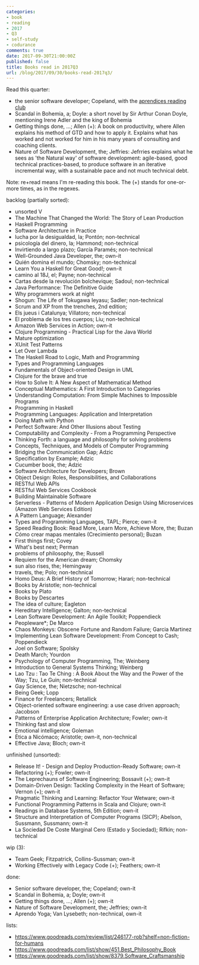 ```yaml
---
categories:
- book
- reading
- 2017
- Q3
- self-study
- codurance
comments: true
date: 2017-09-30T21:00:00Z
published: false
title: Books read in 2017Q3
url: /blog/2017/09/30/books-read-2017q3/
---
```


[deaprendices]: https://twitter.com/@deaprendices
[codurance]: https://twitter.com/@codurance

Read this quarter:

  * the senior software developer; Copeland, with the [aprendices reading club][deaprendices]
  * Scandal in Bohemia, a; Doyle: a short novel by Sir Arthur Conan Doyle, mentioning Irene Adler and the king of Bohemia
  * Getting things done, ...; Allen (+): A book on productivity, where Allen explains his method of GTD and how to apply it. Explains what has worked and not worked for him in his many years of consulting and coaching clients.
  * Nature of Software Development, the; Jeffries: Jefrries explains what he sees as 'the Natural way' of software development: agile-based, good technical practices-based, to produce software in an iterative incremental way, with a sustainable pace and not much technical debt.

Note: re+read means I'm re-reading this book. The (+) stands for one-or-more times, as in the regexes.


<!-- copy-paste the books.md here -->

backlog (partially sorted):

  * unsorted V
  * The Machine That Changed the World: The Story of Lean Production
  * Haskell Programming
  * Software Architecture in Practice
  * lucha por la desigualdad, la; Pontón; non-technical
  * psicología del dinero, la; Hammond; non-technical
  * Invirtiendo a largo plazo; García Paramés; non-technical
  * Well-Grounded Java Developer, the; own-it
  * Quién domina el mundo; Chomsky; non-technical
  * Learn You a Haskell for Great Good!; own-it
  * camino al 18J, el; Payne; non-technical
  * Cartas desde la revolución bolchevique; Sadoul; non-technical
  * Java Performance: The Definitive Guide
  * Why programmers work at night
  * Shogun: The Life of Tokugawa Ieyasu; Sadler; non-technical
  * Scrum and XP from the trenches, 2nd edition;
  * Els jueus i Catalunya; Villatoro; non-technical
  * El problema de los tres cuerpos; Liu; non-technical
  * Amazon Web Services in Action; own-it
  * Clojure Programming - Practical Lisp for the Java World
  * Mature optimization
  * XUnit Test Patterns
  * Let Over Lambda
  * The Haskell Road to Logic, Math and Programming
  * Types and Programming Languages
  * Fundamentals of Object-oriented Design in UML
  * Clojure for the brave and true
  * How to Solve It: A New Aspect of Mathematical Method
  * Conceptual Mathematics: A First Introduction to Categories
  * Understanding Computation: From Simple Machines to Impossible Programs
  * Programming in Haskell
  * Programming Languages: Application and Interpretation
  * Doing Math with Python
  * Perfect Software: And Other Illusions about Testing
  * Computability and Complexity - From a Programming Perspective
  * Thinking Forth: a language and philosophy for solving problems
  * Concepts, Techniques, and Models of Computer Programming
  * Bridging the Communication Gap; Adzic
  * Specification by Example; Adzic
  * Cucumber book, the; Adzic
  * Software Architecture for Developers; Brown
  * Object Design: Roles, Responsibilities, and Collaborations
  * RESTful Web APIs
  * RESTful Web Services Cookbook
  * Building Maintainable Software
  * Serverless - Patterns of Modern Application Design Using Microservices (Amazon Web Services Edition)
  * A Pattern Language; Alexander
  * Types and Programming Languages, TAPL; Pierce; own-it
  * Speed Reading Book: Read More, Learn More, Achieve More, the; Buzan
  * Cómo crear mapas mentales (Crecimiento personal); Buzan
  * First things first; Covey
  * What's best next; Perman
  * problems of philosophy, the; Russell
  * Requiem for the American dream; Chomsky
  * sun also rises, the; Hemingway
  * travels, the; Polo; non-technical
  * Homo Deus: A Brief History of Tomorrow; Harari; non-technical
  * Books by Aristotle; non-technical
  * Books by Plato
  * Books by Descartes
  * The idea of culture; Eagleton
  * Hereditary Intelligence; Galton; non-technical
  * Lean Software Development: An Agile Toolkit; Poppendieck
  * Peopleware*; De Marco
  * Chaos Monkeys: Obscene Fortune and Random Failure; Garcia Martinez
  * Implementing Lean Software Development: From Concept to Cash; Poppendieck
  * Joel on Software; Spolsky
  * Death March; Yourdon
  * Psychology of Computer Programming, The; Weinberg
  * Introduction to General Systems Thinking; Weinberg
  * Lao Tzu : Tao Te Ching : A Book About the Way and the Power of the Way; Tzu, Le Guin; non-technical
  * Gay Science, the; Nietzsche; non-technical
  * Being Geek; Lopp
  * Finance for Freelancers; Retallick
  * Object-oriented software engineering: a use case driven approach; Jacobson
  * Patterns of Enterprise Application Architecture; Fowler; own-it
  * Thinking fast and slow
  * Emotional intelligence; Goleman
  * Ética a Nicómaco; Aristotle; own-it, non-technical
  * Effective Java; Bloch; own-it

unfinished (unsorted):

  * Release It! - Design and Deploy Production-Ready Software; own-it
  * Refactoring (+); Fowler; own-it
  * The Leprechauns of Software Engineering; Bossavit (+); own-it
  * Domain-Driven Design: Tackling Complexity in the Heart of Software; Vernon (+); own-it
  * Pragmatic Thinking and Learning: Refactor Your Wetware; own-it
  * Functional Programming Patterns in Scala and Clojure; own-it
  * Readings in Database Systems, 5th Edition; own-it
  * Structure and Interpretation of Computer Programs (SICP); Abelson, Sussmann, Sussmann; own-it
  * La Sociedad De Coste Marginal Cero (Estado y Sociedad); Rifkin; non-technical

wip (3):

  * Team Geek; Fitzpatrick, Collins-Sussman; own-it
  * Working Effectively with Legacy Code (+); Feathers; own-it

done:

  * Senior software developer, the; Copeland; own-it
  * Scandal in Bohemia, a; Doyle; own-it
  * Getting things done, ...; Allen (+); own-it
  * Nature of Software Development, the; Jeffries; own-it
  * Aprendo Yoga; Van Lysebeth; non-technical, own-it

lists:

  * https://www.goodreads.com/review/list/246177-rob?shelf=non-fiction-for-humans
  * https://www.goodreads.com/list/show/451.Best_Philosophy_Book
  * https://www.goodreads.com/list/show/8379.Software_Craftsmanship

